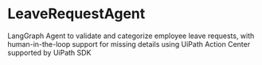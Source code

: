 # LeaveRequestAgent
LangGraph Agent to validate and categorize employee leave requests, with human-in-the-loop support for missing details using UiPath Action Center supported by UiPath SDK
